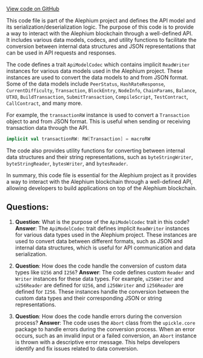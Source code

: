 [View code on GitHub](https://github.com/oxygenium/oxygenium/api/src/main/scala/org/oxygenium/api/ApiModel.scala)

This code file is part of the Alephium project and defines the API model and its serialization/deserialization logic. The purpose of this code is to provide a way to interact with the Alephium blockchain through a well-defined API. It includes various data models, codecs, and utility functions to facilitate the conversion between internal data structures and JSON representations that can be used in API requests and responses.

The code defines a trait `ApiModelCodec` which contains implicit `ReadWriter` instances for various data models used in the Alephium project. These instances are used to convert the data models to and from JSON format. Some of the data models include `PeerStatus`, `HashRateResponse`, `CurrentDifficulty`, `Transaction`, `BlockEntry`, `NodeInfo`, `ChainParams`, `Balance`, `UTXO`, `BuildTransaction`, `SubmitTransaction`, `CompileScript`, `TestContract`, `CallContract`, and many more.

For example, the `transactionRW` instance is used to convert a `Transaction` object to and from JSON format. This is useful when sending or receiving transaction data through the API.

```scala
implicit val transactionRW: RW[Transaction] = macroRW
```

The code also provides utility functions for converting between internal data structures and their string representations, such as `byteStringWriter`, `byteStringReader`, `bytesWriter`, and `bytesReader`.

In summary, this code file is essential for the Alephium project as it provides a way to interact with the Alephium blockchain through a well-defined API, allowing developers to build applications on top of the Alephium blockchain.
## Questions: 
 1. **Question**: What is the purpose of the `ApiModelCodec` trait in this code?
   **Answer**: The `ApiModelCodec` trait defines implicit `ReadWriter` instances for various data types used in the Alephium project. These instances are used to convert data between different formats, such as JSON and internal data structures, which is useful for API communication and data serialization.

2. **Question**: How does the code handle the conversion of custom data types like `U256` and `I256`?
   **Answer**: The code defines custom `Reader` and `Writer` instances for these data types. For example, `u256Writer` and `u256Reader` are defined for `U256`, and `i256Writer` and `i256Reader` are defined for `I256`. These instances handle the conversion between the custom data types and their corresponding JSON or string representations.

3. **Question**: How does the code handle errors during the conversion process?
   **Answer**: The code uses the `Abort` class from the `upickle.core` package to handle errors during the conversion process. When an error occurs, such as an invalid input or a failed conversion, an `Abort` instance is thrown with a descriptive error message. This helps developers identify and fix issues related to data conversion.